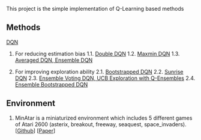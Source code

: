 This project is the simple implementation of Q-Learning based methods

## Methods
  [DQN](http://www.nature.com/articles/nature14236)

  1. For reducing estimation bias
  1.1. [Double DQN](https://arxiv.org/pdf/1509.06461.pdf)
  1.2. [Maxmin DQN](https://arxiv.org/pdf/2002.06487.pdf)
  1.3. [Averaged DQN, Ensemble DQN](https://arxiv.org/pdf/1611.01929.pdf)

  2. For improving exploration ability
  2.1. [Bootstrapped DQN](https://arxiv.org/pdf/1602.04621.pdf)
  2.2. [Sunrise DQN](https://arxiv.org/pdf/2007.04938.pdf)
  2.3. [Ensemble Voting DQN, UCB Exploration with Q-Ensembles](https://arxiv.org/pdf/1706.01502.pdf)
  2.4. [Ensemble Bootstrapped DQN](https://arxiv.org/pdf/2103.00445.pdf)

## Environment
  1. MinAtar is a miniaturized environment which includes 5 different games of Atari 2600 (asterix, breakout, freeway, seaquest, space_invaders). [[Github](https://github.com/kenjyoung/MinAtar)] [[Paper](https://arxiv.org/pdf/1903.03176)]
